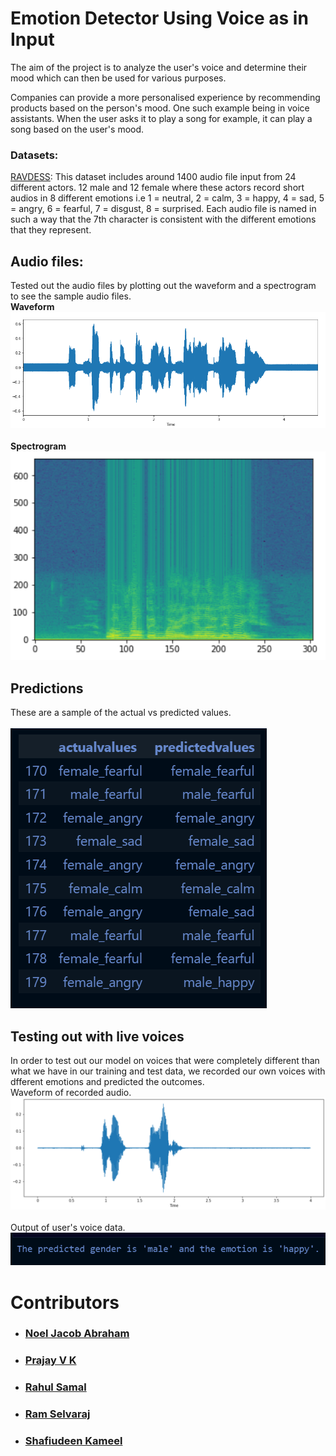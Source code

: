 # Emotion Detector Using Voice as in Input

The aim of the project is to analyze the user's voice and determine their mood which can then be used for various purposes.

Companies can provide a more personalised experience by recommending products based on the person's mood. One such example being in voice assistants. When the user asks it to play a song for example, it can play a song based on the user's mood.


### Datasets:

[RAVDESS](https://zenodo.org/record/1188976):
This dataset includes around 1400 audio file input from 24 different actors. 12 male and 12 female where these actors record short audios in 8 different emotions i.e 1 = neutral, 2 = calm, 3 = happy, 4 = sad, 5 = angry, 6 = fearful, 7 = disgust, 8 = surprised.
Each audio file is named in such a way that the 7th character is consistent with the different emotions that they represent.

## Audio files:
Tested out the audio files by plotting out the waveform and a spectrogram to see the sample audio files.<br>
**Waveform**<br>
![](images/wave.png)
<br>
<br>
**Spectrogram**<br>
![](images/spec.png)
<br>

## Predictions

These are a sample of the actual vs predicted values.
<br>
<br>
![](images/predict.png)
<br>

## Testing out with live voices
In order to test out our model on voices that were completely different than what we have in our training and test data, we recorded our own voices with dfferent emotions and predicted the outcomes.<br>
Waveform of recorded audio.
![](images/userinput.png)
<br>
<br>
Output of user's voice data.
![](images/useroutput.png)

# Contributors

* ### [Noel Jacob Abraham](https://github.com/NoelJacobAbraham)
* ### [Prajay V K](https://github.com/PrajayVK)
* ### [Rahul Samal](https://github.com/Omicron02)
* ### [Ram Selvaraj](https://github.com/ramselvaraj)
* ### [Shafiudeen Kameel](https://github.com/ShafiudeenKameel)
